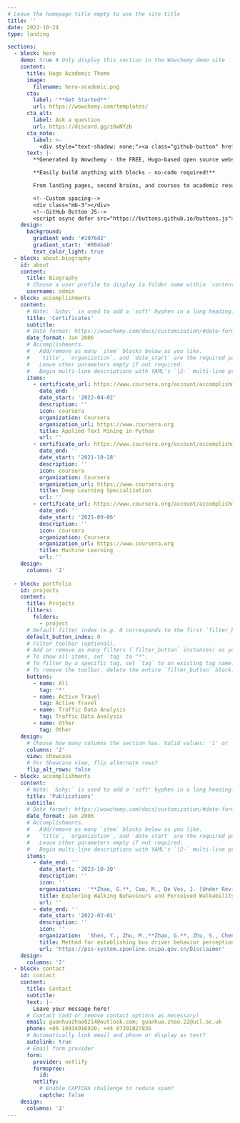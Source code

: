 ```yaml
---
# Leave the homepage title empty to use the site title
title: ''
date: 2022-10-24
type: landing

sections:
  - block: hero
    demo: true # Only display this section in the Wowchemy demo site
    content:
      title: Hugo Academic Theme
      image:
        filename: hero-academic.png
      cta:
        label: '**Get Started**'
        url: https://wowchemy.com/templates/
      cta_alt:
        label: Ask a question
        url: https://discord.gg/z8wNYzb
      cta_note:
        label: >-
          <div style="text-shadow: none;"><a class="github-button" href="https://github.com/wowchemy/wowchemy-hugo-themes" data-icon="octicon-star" data-size="large" data-show-count="true" aria-label="Star">Star Wowchemy Website Builder</a></div><div style="text-shadow: none;"><a class="github-button" href="https://github.com/wowchemy/starter-hugo-academic" data-icon="octicon-star" data-size="large" data-show-count="true" aria-label="Star">Star the Academic template</a></div>
      text: |-
        **Generated by Wowchemy - the FREE, Hugo-based open source website builder trusted by 500,000+ sites.**

        **Easily build anything with blocks - no-code required!**

        From landing pages, second brains, and courses to academic resumés, conferences, and tech blogs.

        <!--Custom spacing-->
        <div class="mb-3"></div>
        <!--GitHub Button JS-->
        <script async defer src="https://buttons.github.io/buttons.js"></script>
    design:
      background:
        gradient_end: '#1976d2'
        gradient_start: '#004ba0'
        text_color_light: true
  - block: about.biography
    id: about
    content:
      title: Biography
      # Choose a user profile to display (a folder name within `content/authors/`)
      username: admin
  - block: accomplishments
    content:
      # Note: `&shy;` is used to add a 'soft' hyphen in a long heading.
      title: 'Certificates'
      subtitle:
      # Date format: https://wowchemy.com/docs/customization/#date-format
      date_format: Jan 2006
      # Accomplishments.
      #   Add/remove as many `item` blocks below as you like.
      #   `title`, `organization`, and `date_start` are the required parameters.
      #   Leave other parameters empty if not required.
      #   Begin multi-line descriptions with YAML's `|2-` multi-line prefix.
      items:
        - certificate_url: https://www.coursera.org/account/accomplishments/verify/Y67YE2Z7LWUC
          date_end: ''
          date_start: '2022-04-02'
          description: ''
          icon: coursera
          organization: Coursera
          organization_url: https://www.coursera.org
          title: Applied Text Mining in Python
          url: ''
        - certificate_url: https://www.coursera.org/account/accomplishments/specialization/2VWWS7BQ2MS2?utm_source=link&utm_medium=certificate&utm_content=cert_image&utm_campaign=sharing_cta&utm_product=s12n
          date_end: ''
          date_start: '2021-10-28'
          description: ''
          icon: coursera
          organization: Coursera
          organization_url: https://www.coursera.org
          title: Deep Learning Specialization
          url: ''  
        - certificate_url: https://www.coursera.org/account/accomplishments/verify/FXEZE7NE36K4?utm_source=link&utm_medium=certificate&utm_content=cert_image&utm_campaign=sharing_cta&utm_product=course
          date_end: ''
          date_start: '2021-09-06'
          description: ''
          icon: coursera
          organization: Coursera
          organization_url: https://www.coursera.org
          title: Machine Learning
          url: ''             
    design:
      columns: '2'
  
  - block: portfolio
    id: projects
    content:
      title: Projects
      filters:
        folders:
          - project
      # Default filter index (e.g. 0 corresponds to the first `filter_button` instance below).
      default_button_index: 0
      # Filter toolbar (optional).
      # Add or remove as many filters (`filter_button` instances) as you like.
      # To show all items, set `tag` to "*".
      # To filter by a specific tag, set `tag` to an existing tag name.
      # To remove the toolbar, delete the entire `filter_button` block.
      buttons:
        - name: All
          tag: '*'
        - name: Active Travel
          tag: Active Travel
        - name: Traffic Data Analysis
          tag: Traffic Data Analysis          
        - name: Other
          tag: Other
    design:
      # Choose how many columns the section has. Valid values: '1' or '2'.
      columns: '2'
      view: showcase
      # For Showcase view, flip alternate rows?
      flip_alt_rows: false
  - block: accomplishments
    content:
      # Note: `&shy;` is used to add a 'soft' hyphen in a long heading.
      title: 'Publications'
      subtitle:
      # Date format: https://wowchemy.com/docs/customization/#date-format
      date_format: Jan 2006
      # Accomplishments.
      #   Add/remove as many `item` blocks below as you like.
      #   `title`, `organization`, and `date_start` are the required parameters.
      #   Leave other parameters empty if not required.
      #   Begin multi-line descriptions with YAML's `|2-` multi-line prefix.
      items:
        - date_end: ''
          date_start: '2023-10-30'
          description: ''
          icon: ''
          organization:  '**Zhao, G.**, Cao, M., De Vos, J. [Under Review]'
          title: Exploring Walking Behaviours and Perceived Walkability of Older Adults in London.
          url: ''
        - date_end: ''
          date_start: '2022-03-01'
          description: ''
          icon: ''
          organization:  'Shen, Y., Zhu, M.,**Zhao, G.**, Zhu, S., Chen, K. *Chinese Invention Patent*, CN202111332685.6'
          title: Method for establishing bus driver behavior perception and safety detection system
          url: 'https://pss-system.cponline.cnipa.gov.cn/Disclaimer'       
    design:
      columns: '2'
  - block: contact
    id: contact
    content:
      title: Contact
      subtitle:
      text: |-
        Leave your message here!
      # Contact (add or remove contact options as necessary)
      email: guanhuazhao0214@outlook.com; guanhua.zhao.22@ucl.ac.uk 
      phone: +86 19934916920; +44 07391827836
      # Automatically link email and phone or display as text?
      autolink: true
      # Email form provider
      form:
        provider: netlify
        formspree:
          id:
        netlify:
          # Enable CAPTCHA challenge to reduce spam?
          captcha: false
    design:
      columns: '2'
---
```

